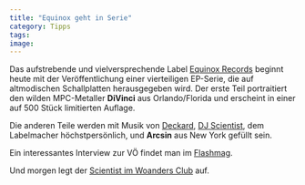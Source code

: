 ```yaml
---
title: "Equinox geht in Serie"
category: Tipps
tags: 
image: 
---
```


Das aufstrebende und vielversprechende Label [Equinox Records](http://www.e-q-x.net/) beginnt heute mit der Veröffentlichung einer vierteiligen EP-Serie, die auf altmodischen Schallplatten herausgegeben wird. Der erste Teil portraitiert den wilden MPC-Metaller **DiVinci** aus Orlando/Florida und erscheint in einer auf 500 Stück limitierten Auflage.  

  

Die anderen Teile werden mit Musik von [Deckard](http://www.deckard-worldwide.com/), [DJ Scientist](http://www.djscientist.com/), dem Labelmacher höchstpersönlich, und **Arcsin** aus New York gefüllt sein.  

  

Ein interessantes Interview zur VÖ findet man im [Flashmag](http://www.flashmag.de/cms/front_content.php?idcatart=3203&lang=1&client=1).  

  

Und morgen legt der [Scientist im Woanders Club](http://www.misantropolis.de/2005/12/die-vorhoelle-wird-abgeschafft) auf.